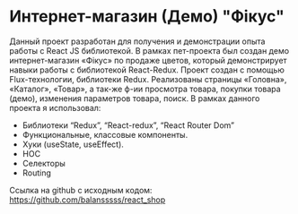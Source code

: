 # Интернет-магазин (Демо) "Фiкус"

Данный проект разработан для получения и демонстрации опыта работы с React JS библиотекой. В рамках пет-проекта был создан демо интернет-магазин «Фiкус» по продаже цветов, который демонстрирует навыки работы с библиотекой React-Redux.
Проект создан с помощью Flux-технологии, библиотеки Redux. Реализованы страницы «Головна», «Каталог», «Товар», а так-же ф-ии просмотра товара, покупки товара (демо), изменения параметров товара, поиск. 
В рамках данного проекта я использовал:
- Библиотеки “Redux”, “React-redux”, “React Router Dom” 
- Функциональные, классовые компоненты.
- Хуки (useState, useEffect).
- HOC
- Селекторы
- Routing

Ссылка на github с исходным кодом: https://github.com/balansssss/react_shop 
